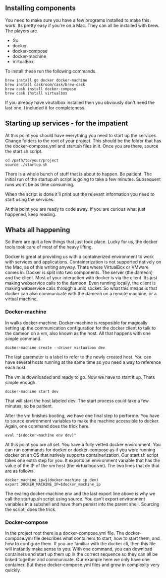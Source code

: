 
## Installing components

You need to make sure you have a few programs installed to make this work.  Its
pretty easy if you're on a Mac. They can all be installed with brew.  The
players are.

  * Go
  * docker
  * docker-compose
  * docker-machine
  * VirtualBox

To install these run the following commands.

    brew install go docker docker-machine
    brew install caskroom/cask/brew-cask
    brew cask install docker-compose
    brew cask install virtualbox

If you already have virutalbox installed then you obviously don't need the last
one.  I included it for completeness.

## Starting up services - for the impatient

At this point you should have everything you need to start up the services.
Change folders to the root of your project.  This should be the folder that has
the docker-compose.yml and start.sh files in it.  Once you are there, source
the start.sh script.

    cd /path/to/your/project
    source ./startup.sh

There is a whole bunch of stuff that is about to happen.  Be paitient.  The
initial run of the startup.sh script is going to take a few minutes.
Subsequent runs won't be as time consuming.

When the script is done it'll print out the relevant information you need to
start using the services.

At this point you are ready to code away.  If you are curious what just
happened, keep reading.

## Whats all happening

So there are quit a few things that just took place.  Lucky for us, the docker
tools took care of most of the heavy lifting.

Docker is great at providing us with a containerized environment to work with
services and applications.  Containerization is not supported natively on the
Mac, as of this writing anyway.  Thats where VirtualBox or VMware comes in.
Docker is split into two components.  The server (the dameon) and the client.
Most of your interaction with docker is via the client.  Its just making
webservice calls to the dameon.  Even running locally, the client is making
webservice calls through a unix socket.  So what this means is that docker
can also communicate with the dameon on a remote machine, or a virtual machine.

### Docker-machine

In walks docker-machine.  Docker-machine is resposible for magically setting up
the communication configuration for the docker client to talk to the dameon on
a vm, also known as the host.  All that happens with one simple command.

    docker-machine create --driver virtualbox dev

The last paremeter is a label to refer to the newly created host.  You can have
several hosts running at the same time so you need a way to reference each host.

The vm is downloaded and ready to go.  Now we have to start it up.  Thats simple
enough.

    docker-machine start dev

That will start the host labeled dev.  The start process could take a few minutes,
so be paitient.

After the vm finishes booting, we have one final step to performe.  You have to
source environment variables to make the machine accessible to docker.  Again,
one command does the trick here.

    eval "$(docker-machine env dev)"

At this point you are all set.  You have a fully vetted docker environment.  You
can run commands for docker or docker-compose as if you were running docker
on an OS that natively supports containerization.  Our start.sh script takes one
extra step for you.  It exports an environment variable that has the value of the
IP of the vm host (the virtualbox vm).  The two lines that do that are as follows.


    docker_machine_ip=$(docker-machine ip dev)
    export DOCKER_MACHINE_IP=$docker_machine_ip

The evaling docker-machine env and the last export line above is why we call
the startup.sh script using source.  You can't export environment variables in
a subshell and have them persist into the parent shell.  Sourcing the script,
does the trick.

### Docker-compose

In the project root there is a docker-compose.yml file.  The docker-compose.yml
file describes what containers to start, how to start them, and how to
configure them.  If you are familiar with the docker cli, then this file will
instantly make sense to you.  With one command, you can download containers and
start up them up in the correct sequence so they can all be linked together and
communicate.  Our example here we only have one container.  But these
docker-compose.yml files and grow in complexity very quickly.


